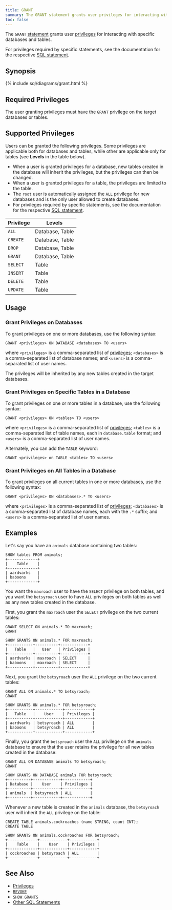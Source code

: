 ```yaml
---
title: GRANT
summary: The GRANT statement grants user privileges for interacting with specific databases and tables.
toc: false
---
```


The `GRANT` [statement](sql-statements.html) grants user [privileges](privileges.html) for interacting with specific databases and tables. 

For privileges required by specific statements, see the documentation for the respective [SQL statement](sql-statements.html).

<div id="toc"></div>

## Synopsis

{% include sql/diagrams/grant.html %}

## Required Privileges

The user granting privileges must have the `GRANT` privilege on the target databases or tables.  

## Supported Privileges

Users can be granted the following privileges. Some privileges are applicable both for databases and tables, while other are applicable only for tables (see **Levels** in the table below). 

- When a user is granted privileges for a database, new tables created in the database will inherit the privileges, but the privileges can then be changed. 
- When a user is granted privileges for a table, the privileges are limited to the table.
- The `root` user is automatically assigned the `ALL` privilege for new databases and is the only user allowed to create databases. 
- For privileges required by specific statements, see the documentation for the respective [SQL statement](sql-statements.html).

Privilege | Levels
----------|------------ 
`ALL` | Database, Table
`CREATE` | Database, Table
`DROP` | Database, Table
`GRANT` | Database, Table
`SELECT` | Table 
`INSERT` | Table 
`DELETE` | Table 
`UPDATE` | Table 

## Usage

### Grant Privileges on Databases

To grant privileges on one or more databases, use the following syntax:

~~~
GRANT <privileges> ON DATABASE <databases> TO <users>
~~~

where `<privileges>` is a comma-separated list of [privileges](#supported-privileges); `<databases>` is a comma-separated list of database names; and `<users>` is a comma-separated list of user names.

The privileges will be inherited by any new tables created in the target databases.

### Grant Privileges on Specific Tables in a Database

To grant privileges on one or more tables in a database, use the following syntax:

~~~
GRANT <privileges> ON <tables> TO <users>
~~~

where `<privileges>` is a comma-separated list of [privileges](#supported-privileges); `<tables>` is a comma-separated list of table names, each in `database.table` format; and `<users>` is a comma-separated list of user names.

Alternately, you can add the `TABLE` keyword:

~~~
GRANT <privileges> on TABLE <tables> TO <users>
~~~

### Grant Privileges on All Tables in a Database

To grant privileges on all current tables in one or more databases, use the following syntax:

~~~
GRANT <privileges> ON <databases>.* TO <users>
~~~

where `<privileges>` is a comma-separated list of [privileges](#supported-privileges); `<databases>` is a comma-separated list of database names, each with the `.*` suffix; and `<users>` is a comma-separated list of user names. 

## Examples

Let's say you have an `animals` database containing two tables: 

~~~ 
SHOW tables FROM animals;
+-------------+
|    Table    |
+-------------+
| aardvarks   |
| baboons     |
+-------------+
~~~

You want the `maxroach` user to have the `SELECT` privilege on both tables, and you want the `betsyroach` user to have `ALL` privileges on both tables as well as any new tables created in the database. 

First, you grant the `maxroach` user the `SELECT` privilege on the two current tables:

~~~ 
GRANT SELECT ON animals.* TO maxroach;
GRANT

SHOW GRANTS ON animals.* FOR maxroach;
+-----------+----------+------------+
|   Table   |   User   | Privileges |
+-----------+----------+------------+
| aardvarks | maxroach | SELECT     |
| baboons   | maxroach | SELECT     |
+-----------+----------+------------+
~~~

Next, you grant the `betsyroach` user the `ALL` privilege on the two current tables:

~~~ 
GRANT ALL ON animals.* TO betsyroach;
GRANT

SHOW GRANTS ON animals.* FOR betsyroach;
+-----------+------------+------------+
|   Table   |    User    | Privileges |
+-----------+------------+------------+
| aardvarks | betsyroach | ALL        |
| baboons   | betsyroach | ALL        |
+-----------+------------+------------+
~~~

Finally, you grant the `betsyroach` user the `ALL` privilege on the `animals` database to ensure that the user retains the privilege for all new tables created in the database:

~~~ 
GRANT ALL ON DATABASE animals TO betsyroach;
GRANT

SHOW GRANTS ON DATABASE animals FOR betsyroach;
+----------+------------+------------+
| Database |    User    | Privileges |
+----------+------------+------------+
| animals  | betsyroach | ALL        |
+----------+------------+------------+
~~~

Whenever a new table is created in the `animals` database, the `betsyroach` user will inherit the `ALL` privilege on the table:

~~~ 
CREATE TABLE animals.cockroaches (name STRING, count INT);
CREATE TABLE

SHOW GRANTS ON animals.cockroaches FOR betsyroach;
+-------------+------------+------------+
|    Table    |    User    | Privileges |
+-------------+------------+------------+
| cockroaches | betsyroach | ALL        |
+-------------+------------+------------+
~~~

## See Also

- [Privileges](privileges.html)
- [`REVOKE`](revoke.html)
- [`SHOW GRANTS`](show-grants.html)
- [Other SQL Statements](sql-statements.html)